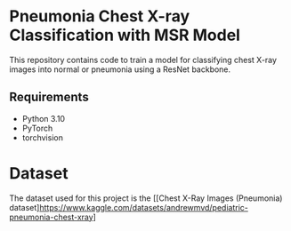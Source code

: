 # Pneumonia Chest X-ray Classification with MSR Model

This repository contains code to train a model for classifying chest X-ray images into normal or pneumonia using a ResNet backbone.

## Requirements

- Python 3.10
- PyTorch
- torchvision

# Dataset

The dataset used for this project is the [[Chest X-Ray Images (Pneumonia) dataset]https://www.kaggle.com/datasets/andrewmvd/pediatric-pneumonia-chest-xray]
